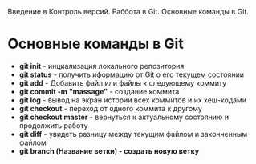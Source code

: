 Введение в Контроль версий. Раббота в Git. Основные команды в Git.

# Основные команды в Git

* **git init** - инциализация локального репозитория
* **git status** - получить иформацию от Git о его текущем состоянии
* **git add** - Добавить файл или файлы к следующему коммиту
* **git commit -m "massage"** - создание коммита
* **git log** - вывод на экран истории всех коммитов и их хеш-кодами
* **git checkout** - переход от одного коммита к другому
* **git checkout master** - вернуться к актуальному состоянию и продолжить работу 
* **git diff** - увидеть разницу между текущим файлом и законченным файлом
* **git branch (Название ветки) - создать новую ветку**